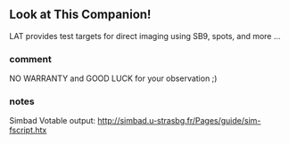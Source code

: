 ## Look at This Companion!

LAT provides test targets for direct imaging using SB9, spots, and more ...


### comment

NO WARRANTY and GOOD LUCK for your observation ;)


### notes
Simbad Votable output:
http://simbad.u-strasbg.fr/Pages/guide/sim-fscript.htx
